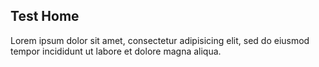 ## Test Home

Lorem ipsum dolor sit amet, consectetur adipisicing elit, sed do eiusmod tempor incididunt ut labore
et dolore magna aliqua. 
